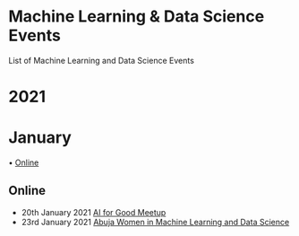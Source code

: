 # Machine Learning & Data Science Events
List of Machine Learning and Data Science Events 

# 2021
# January

• [Online](https://github.com/chiazor/Machine-learning-Data-science-event#Online)

## Online 
- 20th January 2021 [AI for Good Meetup](https://www.meetup.com/meetup-group-pzvZdizC/events/275766374/)
- 23rd January 2021 [Abuja Women in Machine Learning and Data Science](https://www.meetup.com/Abuja-Women-in-Machine-Learning-and-Data-Science/events/275631062)
